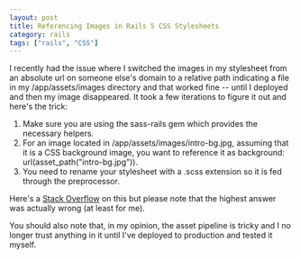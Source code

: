 ```yaml
---
layout: post
title: Referencing Images in Rails 5 CSS Stylesheets
category: rails 
tags: ["rails", "CSS"]
---
```

I recently had the issue where I switched the images in my stylesheet from an absolute url on someone else's domain to a relative path indicating a file in my /app/assets/images directory and that worked fine -- until I deployed and then my image disappeared.  It took a few iterations to figure it out and here's the trick:

1.  Make sure you are using the sass-rails gem which provides the necessary helpers.
2.  For an image located in /app/assets/images/intro-bg.jpg, assuming that it is a CSS background image, you want to reference it as background: url(asset_path("intro-bg.jpg")).
3.  You need to rename your stylesheet with a .scss extension so it is fed through the preprocessor.

Here's a [Stack Overflow](https://stackoverflow.com/questions/15257555/how-to-reference-images-in-css-within-rails-4) on this but please note that the highest answer was actually wrong (at least for me). 

You should also note that, in my opinion, the asset pipeline is tricky and I no longer trust anything in it until I've deployed to production and tested it myself.  
